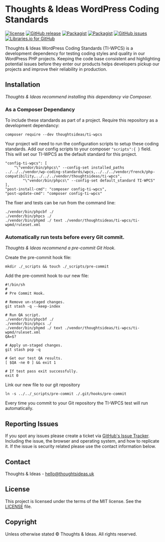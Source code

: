 # Thoughts & Ideas WordPress Coding Standards

[![license](https://img.shields.io/github/license/thoughtsideas/ti-wpcs.svg)](https://github.com/thoughtsideas/ti-wpcs)  [![GitHub release](https://img.shields.io/github/release/thoughtsideas/ti-wpcs.svg)](https://github.com/thoughtsideas/ti-wpcs)  [![Packagist](https://img.shields.io/packagist/v/thoughtsideas/ti-wpcs.svg)](https://packagist.org/packages/thoughtsideas/ti-wpcs)  [![Packagist](https://img.shields.io/packagist/dt/thoughtsideas/ti-wpcs.svg)](https://packagist.org/packages/thoughtsideas/ti-wpcs)  [![GitHub issues](https://img.shields.io/github/issues/thoughtsideas/ti-wpcs.svg)](https://github.com/thoughtsideas/ti-wpcs)  [![Libraries.io for GitHub](https://img.shields.io/librariesio/github/thoughtsideas/ti-wpcs.svg)](https://github.com/thoughtsideas/ti-wpcs)

Thoughts & Ideas WordPress Coding Standards (TI-WPCS) is a development
dependency for testing coding styles and quality in our WordPress PHP projects.
Keeping the code base consistent and highlighting potential issues before
they enter our products helps developers pickup our projects and improve
their reliability in production.

## Installation

*Thoughts & Ideas recommend installing this dependancy via Composer.*

### As a Composer Dependancy

To include these standards as part of a project. Require this repository
as a development dependancy:

```
composer require --dev thoughtsideas/ti-wpcs
```
Your project will need to run the configuration scripts to setup these
coding standards.
Add our config scripts to your composer `"scripts":{ }` field.
This will set our TI-WPCS as the default standard for this project.

```
"config-ti-wpcs": [
	"\"vendor/bin/phpcs\" --config-set installed_paths ../../../vendor/wp-coding-standards/wpcs,../../../vendor/frenck/php-compatibility,../../../vendor/thoughtsideas/ti-wpcs",
		"\"vendor/bin/phpcs\" --config-set default_standard TI-WPCS"
],
"post-install-cmd": "composer config-ti-wpcs",
"post-update-cmd": "composer config-ti-wpcs"
```

The fixer and tests can be run from the command line:

```
./vendor/bin/phpcbf ./
./vendor/bin/phpcs ./
./vendor/bin/phpmd ./ text ./vendor/thoughtsideas/ti-wpcs/ti-wpmd/ruleset.xml
```

### Automatically run tests before every Git commit.

*Thoughts & Ideas recommend a pre-commit Git Hook.*

Create the pre-commit hook file:

```
mkdir ./_scripts && touch ./_scripts/pre-commit
```

Add the pre-commit hook to our new file:

```
#!/bin/sh
#
# Pre Commit Hook.

# Remove un-staged changes.
git stash -q --keep-index

# Run QA script.
./vendor/bin/phpcbf ./
./vendor/bin/phpcs ./
./vendor/bin/phpmd ./ text ./vendor/thoughtsideas/ti-wpcs/ti-wpmd/ruleset.xml
QA=$?

# Apply un-staged changes.
git stash pop -q

# Get our test QA results.
[ $QA -ne 0 ] && exit 1

# If test pass exit successfully.
exit 0
```

Link our new file to our git repository

```
ln -s ../../_scripts/pre-commit ./.git/hooks/pre-commit
```

Every time you commit to your Git repository the TI-WPCS test will
run automatically.

## Reporting Issues

If you spot any issues please create a ticket via [GitHub's Issue Tracker](https://github.com/thoughtsideas/ti-wpcs/issues).
Including the issue, the browser and operating system, and how to replicate it.
If the issue is security related please use the contact information below.

## Contact

Thoughts & Ideas - [hello@thoughtsideas.uk](hello@thoughtsideas.uk)

## License

This project is licensed under the terms of the MIT license. See the [LICENSE](https://github.com/thoughtsideas/ti-wpcs/blob/master/license.txt) file.

## Copyright

Unless otherwise stated © Thoughts & Ideas. All rights reserved.
